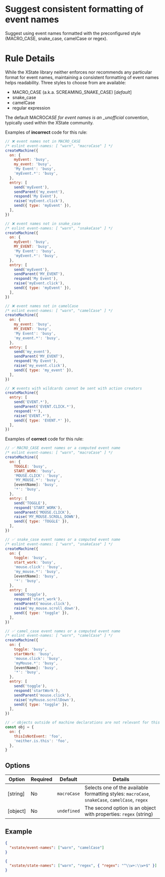 # Suggest consistent formatting of event names

Suggest using event names formatted with the preconfigured style (MACRO_CASE, snake_case, camelCase or regex).

# Rule Details

While the XState library neither enforces nor recommends any particular format for event names, maintaining a consistent formatting of event names helps readability. Three styles to choose from are available:

- MACRO_CASE (a.k.a. SCREAMING_SNAKE_CASE) [*default*]
- snake_case
- camelCase
- regular expression

The default MACRO*CASE for event names is an \_unofficial* convention, typically used within the XState community.

Examples of **incorrect** code for this rule:

```javascript
// ❌ event names not in MACRO_CASE
/* eslint event-names: [ "warn", "macroCase" ] */
createMachine({
  on: {
    myEvent: 'busy',
    my_event: 'busy',
    'My Event': 'busy',
    'myEvent.*': 'busy',
  },
  entry: [
    send('myEvent'),
    sendParent('my_event'),
    respond('My Event'),
    raise('myEvent.click'),
    send({ type: 'myEvent' }),
  ],
})

// ❌ event names not in snake_case
/* eslint event-names: [ "warn", "snakeCase" ] */
createMachine({
  on: {
    myEvent: 'busy',
    MY_EVENT: 'busy',
    'My Event': 'busy',
    'myEvent.*': 'busy',
  },
  entry: [
    send('myEvent'),
    sendParent('MY_EVENT'),
    respond('My Event'),
    raise('myEvent.click'),
    send({ type: 'myEvent' }),
  ],
})

// ❌ event names not in camelCase
/* eslint event-names: [ "warn", "camelCase" ] */
createMachine({
  on: {
    my_event: 'busy',
    MY_EVENT: 'busy',
    'My Event': 'busy',
    'my_event.*': 'busy',
  },
  entry: [
    send('my_event'),
    sendParent('MY_EVENT'),
    respond('My Event'),
    raise('my_event.click'),
    send({ type: 'my_event' }),
  ],
})

// ❌ events with wildcards cannot be sent with action creators
createMachine({
  entry: [
    send('EVENT.*'),
    sendParent('EVENT.CLICK.*'),
    respond('*'),
    raise('EVENT.*'),
    send({ type: 'EVENT.*' }),
  ],
})
```

Examples of **correct** code for this rule:

```javascript
// ✅ MACRO_CASE event names or a computed event name
/* eslint event-names: [ "warn", "macroCase" ] */
createMachine({
  on: {
    TOGGLE: 'busy',
    START_WORK: 'busy',
    'MOUSE.CLICK': 'busy',
    'MY_MOUSE.*': 'busy',
    [eventName]: 'busy',
    '*': 'busy',
  },
  entry: [
    send('TOGGLE'),
    respond('START_WORK'),
    sendParent('MOUSE.CLICK'),
    raise('MY_MOUSE.SCROLL_DOWN'),
    send({ type: 'TOGGLE' }),
  ],
})

// ✅ snake_case event names or a computed event name
/* eslint event-names: [ "warn", "snakeCase" ] */
createMachine({
  on: {
    toggle: 'busy',
    start_work: 'busy',
    'mouse.click': 'busy',
    'my_mouse.*': 'busy',
    [eventName]: 'busy',
    '*': 'busy',
  },
  entry: [
    send('toggle'),
    respond('start_work'),
    sendParent('mouse.click'),
    raise('my_mouse.scroll_down'),
    send({ type: 'toggle' }),
  ],
})

// ✅ camel_case event names or a computed event name
/* eslint event-names: [ "warn", "camelCase" ] */
createMachine({
  on: {
    toggle: 'busy',
    startWork: 'busy',
    'mouse.click': 'busy',
    'myMouse.*': 'busy',
    [eventName]: 'busy',
    '*': 'busy',
  },
  entry: [
    send('toggle'),
    respond('startWork'),
    sendParent('mouse.click'),
    raise('myMouse.scrollDown'),
    send({ type: 'toggle' }),
  ],
})

// ✅ objects outside of machine declarations are not relevant for this rule
const obj = {
  on: {
    thisIsNotEvent: 'foo',
    'neither.is.this': 'foo',
  },
}
```

## Options

| Option   | Required | Default     | Details                                                                                        |
| -------- | -------- | ----------- | ---------------------------------------------------------------------------------------------- |
| [string] | No       | `macroCase` | Selects one of the available formatting styles: `macroCase`, `snakeCase`, `camelCase`, `regex` |
| [object] | No       | `undefined` | The second option is an object with properties: `regex` (string)                               |

## Example

```json
{
  "xstate/event-names": ["warn", "camelCase"]
}

{
  "xstate/state-names": ["warn", "regex", { "regex": "^\\w+:\\w+$" }]
}
```
